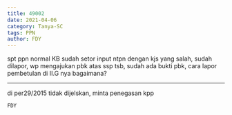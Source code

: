 ```yaml
---
title: 49002
date: 2021-04-06
category: Tanya-SC
tags: PPN
author: FDY
---
```


spt ppn normal KB sudah setor input ntpn dengan kjs yang salah, sudah dilapor, wp mengajukan pbk atas ssp tsb, sudah ada bukti pbk, cara lapor pembetulan di II.G nya bagaimana?

---

di per29/2015 tidak dijelskan, minta penegasan kpp

`FDY`
